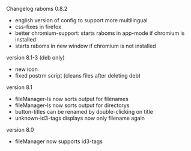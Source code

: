 Changelog
raboms 0.8.2

* english version of config to support more multilingual
* css-fixes in firefox
* better chromium-support: starts raboms in app-mode if chromium is installed
* starts raboms in new window if chromium is not installed

version 8.1-3 (deb only)
* new icon
* fixed postrm script (cleans files after deleting deb)

version 8.1

* fileManager-ls now sorts output for filenames
* fileManager-ls now sorts output for directorys
* button-titles can be renamed by double-clicking on title
* unknown-id3-tags displays now only filename again

version 8.0

* fileManager now supports id3-tags
